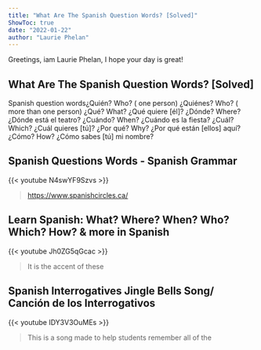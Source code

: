 ```yaml
---
title: "What Are The Spanish Question Words? [Solved]"
ShowToc: true 
date: "2022-01-22"
author: "Laurie Phelan" 
---
```


Greetings, iam Laurie Phelan, I hope your day is great!
## What Are The Spanish Question Words? [Solved]
 Spanish question words¿Quién? Who? ( one person) 
 ¿Quiénes? Who? ( more than one person) 
 ¿Qué? What? ¿Qué quiere [él]? 
 ¿Dónde? Where? ¿Dónde está el teatro? 
 ¿Cuándo? When? ¿Cuándo es la fiesta? 
 ¿Cuál? Which? ¿Cuál quieres [tú]? 
 ¿Por qué? Why? ¿Por qué están [ellos] aquí? 
 ¿Cómo? How? ¿Cómo sabes [tú] mi nombre?

## Spanish Questions Words - Spanish Grammar
{{< youtube N4swYF9Szvs >}}
>https://www.spanishcircles.ca/

## Learn Spanish: What? Where? When? Who? Which? How? & more in Spanish
{{< youtube Jh0ZG5qGcac >}}
>It is the accent of these 

## Spanish Interrogatives Jingle Bells Song/ Canción de los Interrogativos
{{< youtube IDY3V3OuMEs >}}
>This is a song made to help students remember all of the 

